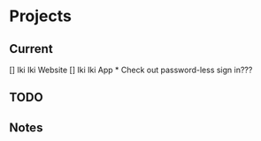 # Projects


## Current
[] Iki Iki Website
[] Iki Iki App
	* Check out password-less sign in???


## TODO

## Notes